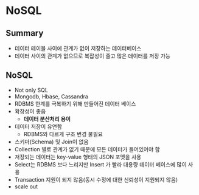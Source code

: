 # NoSQL

## Summary
- 데이터 테이블 사이에 관계가 없이 저장하는 데이터베이스
- 데이터 사이의 관계가 없으므로 복잡성이 줄고 많은 데이터를 저장 가능


## NoSQL

- Not only SQL
- Mongodb, Hbase, Cassandra
- RDBMS 한계를 극복하기 위해 만들어진 데이터 베이스
- 확장성이 좋음
  - **데이터 분산처리 용이**
- 데이터 저장이 유연함 
  - RDBMS와 다르게 구조 변경 불필요
- 스키마(Schema) 및 Join이 없음
- Collection 별로 관계가 없기 때문에 모든 데이터가 들어있어야 함
- 저장되는 데이터는 key-value 형태의 JSON 포멧을 사용
- Select는 RDBMS 보다 느리지만 Insert 가 빨라 대용량 데이터 베이스에 많이 사용
- Transaction 지원이 되지 않음(동시 수정에 대한 신뢰성이 지원되지 않음)
- scale out